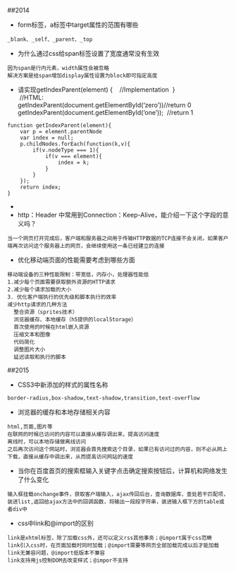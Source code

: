 ##2014
* form标签，a标签中target属性的范围有哪些
```
_blank、_self、_parent、_top
```
* 为什么通过css给span标签设置了宽度通常没有生效
```
因为span是行内元素，width属性会被忽略
解决方案是给span增加display属性设置为block即可指定高度
```
* 请实现getIndexParent(element)  {    //Implementation  }  
   //HTML:   
  <ul>  
  <li  id=”zero”></li>  
  <li  id=”one”></li>  
  <li  id=”two”></li>  
  </ul>  
  getIndexParent(document.getElementById(‘zero’))//return 0   
  getIndexParent(document.getElementById(‘one’));  //return 1 
```
function getIndexParent(element){
    var p = element.parentNode
    var index = null;
    p.childNodes.forEach(function(k,v){
        if(v.nodeType === 1){
            if(v === element){
                index = k;
            }
        }
    });
    return index;
}
```
* 
* http：Header 中常用到Connection：Keep-Alive，能介绍一下这个字段的意义吗？
```
当一个网页打开完成后，客户端和服务器之间用于传输HTTP数据的TCP连接不会关闭，如果客户端再次访问这个服务器上的网页，会继续使用这一条已经建立的连接
```
* 优化移动端页面的性能需要考虑到哪些方面
```
移动端设备的三种性能限制：带宽低，内存小，处理器性能低
1.减少每个页面需要获取额外资源的HTTP请求
2.减少每个请求加载的大小
3. 优化客户端执行的优先级和脚本执行的效率
减少http请求的几种方法
  整合资源（sprites技术）
  浏览器缓存、本地缓存（h5提供的localStorage）
  首次使用的时候在html嵌入资源
  压缩文本和图像
  代码简化
  调整图片大小
  延迟读取和执行的脚本
```
##2015
* CSS3中新添加的样式的属性名称
```
border-radius,box-shadow,text-shadow,transition,text-overflow
```
* 浏览器的缓存和本地存储相关内容
```
html,页面,图片等
在联网的时候已访问的内容可以直接从缓存调出来，提高访问速度
离线时，可以本地存储做离线访问
之后再次访问这个网站时，浏览器会首先搜索这个目录，如果已有访问过的内容，则不必从网上下载，直接从缓存中调出来，从而提高访问网站的速度

```
* 当你在百度首页的搜索框输入关键字点击确定搜索按钮后，计算机和网络发生了什么变化
```
输入框挂载onchange事件，获取客户端输入，ajax传回后台，查询数据库，查处若干匹配项，装进list,返回给ajax方法中的回调函数，将输出一段段字符串，装进输入框下方的table或者div中
```
* css中link和@import的区别
```
link是xhtml标签，除了加载css外，还可以定义rss其他事务；@import属于css范畴
link引入css时，在页面加载时同时加载；@import需要等网页全部加载完成以后才能加载
link无兼容问题，@import低版本不兼容
link支持用js控制DOM去改变样式；@impor不支持
```

